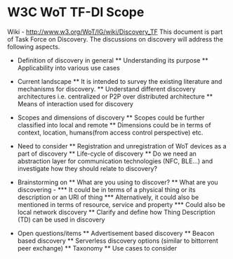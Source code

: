 # W3C WoT TF-DI Scope

Wiki - http://www.w3.org/WoT/IG/wiki/Discovery_TF
This document is part of Task Force on Discovery. The discussions on discovery will address the following aspects.

* Definition of discovery in general
** Understanding its purpose
** Applicability into various use cases

* Current landscape
** It is intended to survey the existing literature and mechanisms for discovery.
** Understand different discovery architectures i.e. centralized or P2P over distributed architecture
** Means of interaction used for discovery

* Scopes and dimensions of discovery
** Scopes could be further classified into local and remote
** Dimensions could be in terms of context, location, humans(from access control perspective) etc.

* Need to consider
** Registration and unregistration of WoT devices as a part of discovery
** Life-cycle of discovery
** Do we need an abstraction layer for communication technologies (NFC, BLE...) and investigate how they should relate to discovery?

* Brainstorming on
** What are you using to discover?
** What are you discovering - 
*** It could be in terms of a physical thing or its description or an URI of thing
*** Alternatively, it could also be mentioned in terms of resource, service and property
*** Could also be local network discovery
** Clarify and define how Thing Description (TD) can be used in discovery

* Open questions/items
** Advertisement based discovery
** Beacon based discovery 
** Serverless discovery options (similar to bittorrent peer exchange)
** Taxonomy
** Use cases to consider

